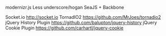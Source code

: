 modernizr.js
Less
underscore/hogan
SeaJS + Backbone

Socket.io <http://socket.io>
TornadIO2 <https://github.com/MrJoes/tornadio2>
jQuery History Plugin <https://github.com/balupton/jquery-history>
jQuery Cookie Plugin <https://github.com/carhartl/jquery-cookie>
